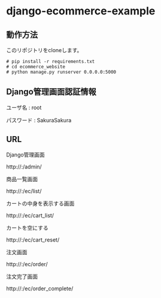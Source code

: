 # django-ecommerce-example

## 動作方法

このリポジトリをcloneします。

```
# pip install -r requirements.txt
# cd ecommerce_website
# python manage.py runserver 0.0.0.0:5000
```


## Django管理画面認証情報

ユーザ名 : root

パスワード : SakuraSakura

## URL

Django管理画面

http://<IP or Hostname>:<port>/admin/

商品一覧画面

http://<IP or Hostname>:<port>/ec/list/

カートの中身を表示する画面

http://<IP or Hostname>:<port>/ec/cart_list/

カートを空にする

http://<IP or Hostname>:<port>/ec/cart_reset/

注文画面

http://<IP or Hostname>:<port>/ec/order/

注文完了画面

http://<IP or Hostname>:<port>/ec/order_complete/
